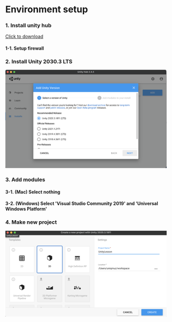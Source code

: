# Environment setup

### 1. Install unity hub

[Click to download](https://public-cdn.cloud.unity3d.com/hub/prod/UnityHubSetup.dmg?_ga=2.259291914.1274685973.1631798132-41021995.1599911013)

#### 1-1. Setup firewall

### 2. Install Unity 2030.3 LTS

![Installs -&amp;gt; ADD -&amp;gt; Unity 2020.3.18f1\(or latest\) LTS](../../.gitbook/assets/2021-09-16-10.16.36.png)

### 3. Add modules

#### 3-1. \(Mac\) Select nothing

#### 3-2. \(Windows\) Select 'Visual Studio Community 2019' and 'Universal Windows Platform'

### 4. Make new project

![Projects -&amp;gt; New -&amp;gt; 2020.3.18f\(latest\)](../../.gitbook/assets/2021-09-16-10.33.01.png)





